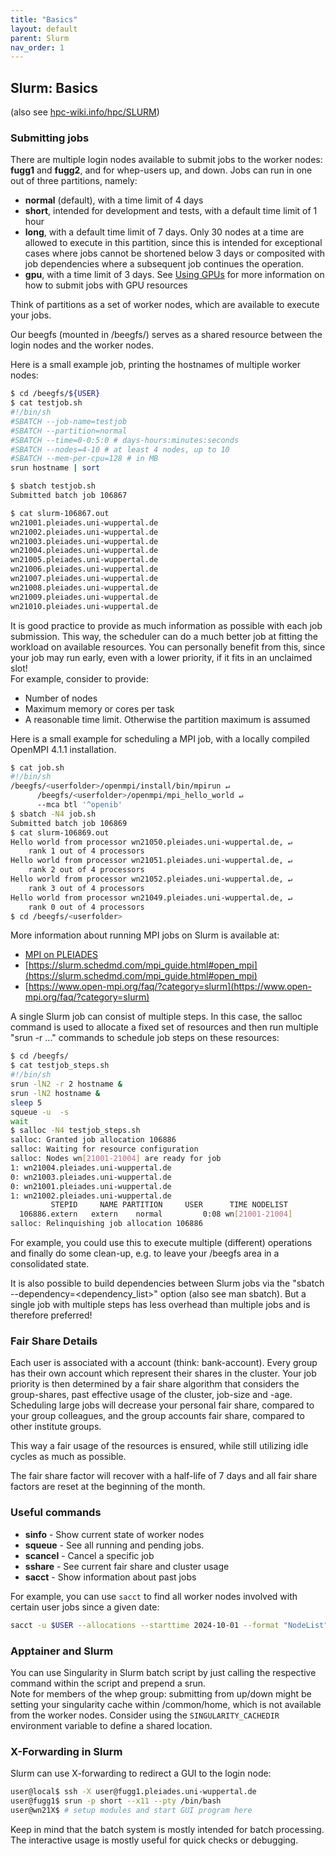 ```yaml
---
title: "Basics"
layout: default
parent: Slurm
nav_order: 1
---
```


## Slurm: Basics
(also see [hpc-wiki.info/hpc/SLURM](https://hpc-wiki.info/hpc/SLURM))

### Submitting jobs
There are multiple login nodes available to submit jobs to the worker nodes: **fugg1** and **fugg2**, and for whep-users up, and down.
Jobs can run in one out of three partitions, namely:
- **normal** (default), with a time limit of 4 days
- **short**, intended for development and tests, with a default time limit of 1 hour
- **long**, with a default time limit of 7 days. Only 30 nodes at a time are allowed to execute in this partition, since this is intended for exceptional cases where jobs cannot be shortened below 3 days or composited with job dependencies where a subsequent job continues the operation.
- **gpu**, with a time limit of 3 days. See [Using GPUs](gpu) for more information on how to submit jobs with GPU resources

Think of partitions as a set of worker nodes, which are available to execute your jobs.

Our beegfs (mounted in /beegfs/) serves as a shared resource between the login nodes and the worker nodes.

Here is a small example job, printing the hostnames of multiple worker nodes:

```bash
$ cd /beegfs/${USER}
$ cat testjob.sh
#!/bin/sh
#SBATCH --job-name=testjob
#SBATCH --partition=normal
#SBATCH --time=0-0:5:0 # days-hours:minutes:seconds
#SBATCH --nodes=4-10 # at least 4 nodes, up to 10
#SBATCH --mem-per-cpu=128 # in MB
srun hostname | sort

$ sbatch testjob.sh
Submitted batch job 106867

$ cat slurm-106867.out
wn21001.pleiades.uni-wuppertal.de
wn21002.pleiades.uni-wuppertal.de
wn21003.pleiades.uni-wuppertal.de
wn21004.pleiades.uni-wuppertal.de
wn21005.pleiades.uni-wuppertal.de
wn21006.pleiades.uni-wuppertal.de
wn21007.pleiades.uni-wuppertal.de
wn21008.pleiades.uni-wuppertal.de
wn21009.pleiades.uni-wuppertal.de
wn21010.pleiades.uni-wuppertal.de 
```

It is good practice to provide as much information as possible with each job submission. This way, the scheduler can do a much better job at fitting the workload on available resources. You can personally benefit from this, since your job may run early, even with a lower priority, if it fits in an unclaimed slot!  
For example, consider to provide:

- Number of nodes
- Maximum memory or cores per task
- A reasonable time limit. Otherwise the partition maximum is assumed

Here is a small example for scheduling a MPI job, with a locally compiled OpenMPI 4.1.1 installation.

```bash
$ cat job.sh
#!/bin/sh
/beegfs/<userfolder>/openmpi/install/bin/mpirun ↵
      /beegfs/<userfolder>/openmpi/mpi_hello_world ↵
      --mca btl '^openib'
$ sbatch -N4 job.sh
Submitted batch job 106869
$ cat slurm-106869.out
Hello world from processor wn21050.pleiades.uni-wuppertal.de, ↵
    rank 1 out of 4 processors
Hello world from processor wn21051.pleiades.uni-wuppertal.de, ↵
    rank 2 out of 4 processors
Hello world from processor wn21052.pleiades.uni-wuppertal.de, ↵
    rank 3 out of 4 processors
Hello world from processor wn21049.pleiades.uni-wuppertal.de, ↵
    rank 0 out of 4 processors
$ cd /beegfs/<userfolder>
```

More information about running MPI jobs on Slurm is available at:
- [MPI on PLEIADES](../software/mpi)
- [https://slurm.schedmd.com/mpi_guide.html#open_mpi](https://slurm.schedmd.com/mpi_guide.html#open_mpi)
- [https://www.open-mpi.org/faq/?category=slurm](https://www.open-mpi.org/faq/?category=slurm)

A single Slurm job can consist of multiple steps. In this case, the salloc command is used to allocate a fixed set of resources and then run multiple "srun -r ..." commands to schedule job steps on these resources:

```bash
$ cd /beegfs/
$ cat testjob_steps.sh
#!/bin/sh
srun -lN2 -r 2 hostname &
srun -lN2 hostname &
sleep 5
squeue -u  -s
wait
$ salloc -N4 testjob_steps.sh
salloc: Granted job allocation 106886
salloc: Waiting for resource configuration
salloc: Nodes wn[21001-21004] are ready for job
1: wn21004.pleiades.uni-wuppertal.de
0: wn21003.pleiades.uni-wuppertal.de
0: wn21001.pleiades.uni-wuppertal.de
1: wn21002.pleiades.uni-wuppertal.de
         STEPID     NAME PARTITION     USER      TIME NODELIST
  106886.extern   extern    normal         0:08 wn[21001-21004]
salloc: Relinquishing job allocation 106886
```

For example, you could use this to execute multiple (different) operations and finally do some clean-up, e.g. to leave your /beegfs area in a consolidated state.

It is also possible to build dependencies between Slurm jobs via the "sbatch --dependency=<dependency_list>" option (also see man sbatch). But a single job with multiple steps has less overhead than multiple jobs and is therefore preferred!


### Fair Share Details
Each user is associated with a account (think: bank-account). Every group has their own account which represent their shares in the cluster. Your job priority is then determined by a fair share algorithm that considers the group-shares, past effective usage of the cluster, job-size and -age. Scheduling large jobs will decrease your personal fair share, compared to your group colleagues, and the group accounts fair share, compared to other institute groups.

This way a fair usage of the resources is ensured, while still utilizing idle cycles as much as possible.

The fair share factor will recover with a half-life of 7 days and all fair share factors are reset at the beginning of the month.


### Useful commands
- **sinfo** - Show current state of worker nodes
- **squeue** - See all running and pending jobs.
- **scancel** - Cancel a specific job
- **sshare** - See current fair share and cluster usage
- **sacct** - Show information about past jobs

For example, you can use `sacct` to find all worker nodes involved with certain user jobs since a given date:
```bash
sacct -u $USER --allocations --starttime 2024-10-01 --format "NodeList" --noheader | sort | uniq
```


### Apptainer and Slurm
You can use Singularity in Slurm batch script by just calling the respective command within the script and prepend a srun.  
Note for members of the whep group: submitting from up/down might be setting your singularity cache within /common/home, which is not available from the worker nodes. Consider using the `SINGULARITY_CACHEDIR` environment variable to define a shared location.


### X-Forwarding in Slurm
Slurm can use X-forwarding to redirect a GUI to the login node:
```bash
user@local$ ssh -X user@fugg1.pleiades.uni-wuppertal.de
user@fugg1$ srun -p short --x11 --pty /bin/bash
user@wn21X$ # setup modules and start GUI program here
```
Keep in mind that the batch system is mostly intended for batch processing.
The interactive usage is mostly useful for quick checks or debugging.
